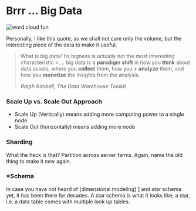 Brrr ... Big Data
========================================================

![word cloud fun](http://mjliu.com/bigdata/wordcloud.png)


Personally, I like this quote, as we shall not care only the volume, but the interesting piece of the data to make it useful.

> What is big data? Its bigness is actually not the most interesting characteristic > ... big data is a **paradigm shift**
> in how you **think** about data assets, where you **collect** them, how you > **analyze** them,
> and how you **monetize** the insights from the analysis.
>
> *Ralph Kimball, The Data Warehouse Toolkit*


### Scale Up vs. Scale Out Approach

- Scale Up (Vertically) means adding more computing power to a single node
- Scale Out (horizontally) means adding more node

### Sharding

What the heck is that? Partition across server farms. Again, name the old thing to make it new again.

### \*Schema

In case you have not heard of [dimensional modeling] [1] and star schema yet, it has been there for decades. A star schema is what it looks like, a star, i.e. a data table comes with multiple look up tables.


[1]: http://dimensionmodeling.com/ "Dimensional Modeling"